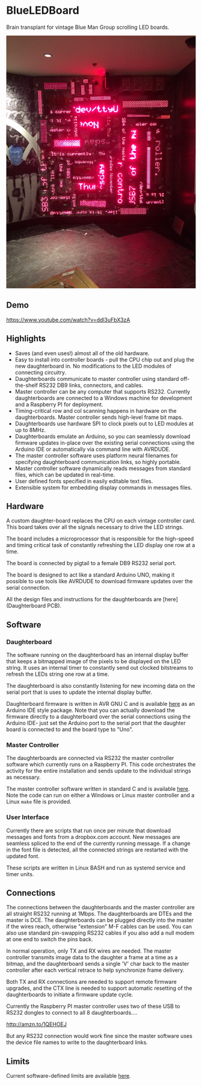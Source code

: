 # BlueLEDBoard

Brain transplant for vintage Blue Man Group scrolling LED boards. 

![Alt text](images/wall.jpg?raw=true)

## Demo

https://www.youtube.com/watch?v=ddl3uFbX3zA

## Highlights

* Saves (and even uses!) almost all of the old hardware.
* Easy to install into controller boards - pull the CPU chip out and plug the new daughterboard in. No modifications to the LED modules of connecting circuitry. 
* Daughterboards communicate to master controller using standard off-the-shelf RS232 DB9 links, connectors, and cables.
* Master controller can be any computer that supports RS232. Currently daughterboards are connected to a Windows machine for development and a Raspberry PI for deployment.
* Timing-critical row and col scanning happens in hardware on the daughterboards. Master controller sends high-level frame bit maps. 
* Daughterboards use hardware SPI to clock pixels out to LED modules at up to 8MHz.
* Daughterboards emulate an Arduino, so you can seamlessly download firmware updates in-place over the existing serial connections using the Arduino IDE or automatically via command line with AVRDUDE.
* The master controller software uses platform neural filenames for specifying daughterboard communication links, so highly portable. 
* Master controller software dynamically reads messages from standard files, which can be updated in real-time. 
* User defined fonts specified in easily editable text files. 
* Extensible system for embedding display commands in messages files. 


## Hardware

A custom daughter-board replaces the CPU on each vintage 
controller card. This board takes over all the signals necessary to drive the LED strings. 

The board includes a microprocessor that is responsible for the high-speed and timing critical task of constantly refreshing the LED display one row at a time.

The board is connected by pigtail to a female DB9 RS232 serial port. 

The board is designed to act like a standard Arduino UNO, making it possible to use tools like AVRDUDE to download firmware updates over the serial connection.

All the design files and instructions for the daughterboards are [here](Daughterboard PCB).


  
## Software

### Daughterboard

The software running on the daughterboard has an internal display buffer that keeps a bitmapped image of the pixels to be displayed on the LED string. It uses an internal timer to constantly send out clocked bitstreams to refresh the LEDs string one row at a time. 

The daughterboard is also constantly listening for new incoming data on the serial port that is uses to update the internal display buffer.

Daughterboard firmware is written in AVR GNU C and is available [here](Daughterboard%20PCB/firmware/Arduino/BlueLEDBoard) as an Arduino IDE style package. Note that you can actually download the firmware directly to a daughterboard over the serial connections using the Arduino IDE- just set the Arduino port to the serial port that the daughter board is connected to and the board type to "Uno". 

### Master Controller
The daughterboards are connected via RS232 the master controller software which currently runs on a Raspberry PI. This code orchestrates the activity for the entire installation and sends update to the individual strings as necessary.       

The master controller software written in standard C and is available [here](master/BlueManLEDMaster). Note the code can run on either a Windows or Linux master controller and a Linux `make` file is provided.

### User Interface
Currently there are scripts that run once per minute that download messages and fonts from a dropbox.com account. New messages are seamless spliced to the end of the currently running message. If a change in the font file is detected, all the connected strings are restarted with the updated font.  

These scripts are written in Linux BASH and run as systemd service and timer units. 

## Connections

The connections between the daughterboards and the master controller are all straight RS232 running at 1Mbps. The daughterboards are DTEs and the master is DCE. The daughterboards can be plugged directly into the master if the wires reach, otherwise "extension" M-F cables can be used. You can also use standard pin-swapping RS232 cables if you also add a null modem at one end to switch the pins back.

In normal operation, only TX and RX wires are needed. The master controller transmits image data to the daughter a frame at a time as a bitmap, and the daughterboard sends a single 'V' char back to the master controller after each vertical retrace to help synchronize frame delivery. 

Both TX and RX connections are needed to support remote firmware upgrades, and the CTX line is needed to support automatic resetting of the daughterboards to initiate a firmware update cycle.   

Currently the Raspberry PI master controller uses two of these USB to RS232 dongles to connect to all 8 daughterboards....
 
http://amzn.to/1QEHOEJ

But any RS232 connection would work fine since the master software uses the device file names to write to the daughterboard links.


## Limits 

Current software-defined limits are available [here](limits.MD). 


